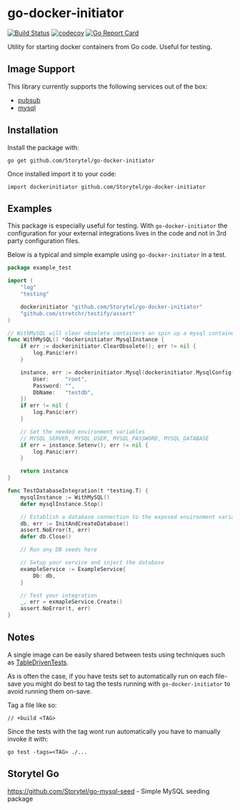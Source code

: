 # go-docker-initiator

[![Build Status](https://travis-ci.com/Storytel/go-docker-initiator.svg?branch=master)](https://travis-ci.com/Storytel/go-docker-initiator)
[![codecov](https://codecov.io/gh/Storytel/go-docker-initiator/branch/master/graph/badge.svg)](https://codecov.io/gh/Storytel/go-docker-initiator)
[![Go Report Card](https://goreportcard.com/badge/github.com/Storytel/go-docker-initiator)](https://goreportcard.com/report/github.com/Storytel/go-docker-initiator)

Utility for starting docker containers from Go code.
Useful for testing.

## Image Support

This library currently supports the following services out of the box:

- [pubsub](pubsub.go)
- [mysql](mysql.go)

## Installation

Install the package with:

```
go get github.com/Storytel/go-docker-initiator
```

Once installed import it to your code:

```
import dockerinitiator github.com/Storytel/go-docker-initiator
```

## Examples

This package is especially useful for testing. With `go-docker-initiator` the configuration for your external integrations lives in the code and not in 3rd party configuration files.

Below is a typical and simple example using `go-docker-initiator` in a test.

```go
package example_test

import (
	"log"
	"testing"

	dockerinitiator "github.com/Storytel/go-docker-initiator"
	"github.com/stretchr/testify/assert"
)

// WithMySQL will clear obsolete containers an spin up a mysql container for use
func WithMySQL() *dockerinitiator.MysqlInstance {
	if err := dockerinitiator.ClearObsolete(); err != nil {
		log.Panic(err)
	}

	instance, err := dockerinitiator.Mysql(dockerinitiator.MysqlConfig{
		User:     "root",
		Password: "",
		DbName:   "testdb",
	})
	if err != nil {
		log.Panic(err)
	}

	// Set the needed environment variables
	// MYSQL_SERVER, MYSQL_USER, MYSQL_PASSWORD, MYSQL_DATABASE
	if err = instance.Setenv(); err != nil {
		log.Panic(err)
	}

	return instance
}

func TestDatabaseIntegration(t *testing.T) {
	mysqlInstance := WithMySQL()
	defer mysqlInstance.Stop()

	// Establish a database connection to the exposed environment variables
	db, err := InitAndCreateDatabase()
	assert.NoError(t, err)
	defer db.Close()

	// Run any DB seeds here

	// Setup your service and inject the database
	exampleService := ExampleService{
		Db: db,
	}

	// Test your integration
	_, err = exmapleService.Create()
	assert.NoError(t, err)
}
```

## Notes

A single image can be easily shared between tests using techniques such as [TableDrivenTests](https://github.com/golang/go/wiki/TableDrivenTests).

As is often the case, if you have tests set to automatically run on each file-save you might do best to tag the tests running with `go-docker-initiator` to avoid running them on-save.

Tag a file like so:

```
// +build <TAG>
```

Since the tests with the tag wont run automatically you have to manually invoke it with:

```
go test -tags=<TAG> ./...
```

## Storytel Go

https://github.com/Storytel/go-mysql-seed - Simple MySQL seeding package
